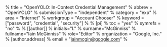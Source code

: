 % title = "OpenYOLO: In-Context Credential Management"
% abbrev = "OpenYOLO"
% submissionType = "independent"
% category = "exp"
% area = "Internet"
% workgroup = "Account Chooser"
% keyword = ["password", "credential", "security"]
%
% [pi]
% toc = "yes"
% symrefs = "no"
%
% [[author]]
% initials="I."
% surname="McGinniss"
% fullname="Iain McGinniss"
% role="Editor"
% organization = "Google, Inc."
% [author.address]
% email = "iainmcgin@google.com"
%
